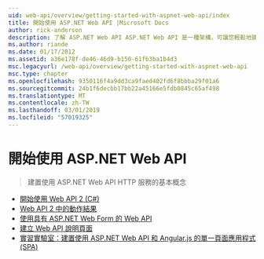 ```yaml
---
uid: web-api/overview/getting-started-with-aspnet-web-api/index
title: 開始使用 ASP.NET Web API |Microsoft Docs
author: rick-anderson
description: 了解 ASP.NET Web API ASP.NET Web API 是一種架構，可讓您輕鬆地建置 HTTP 服務並擴及各種用戶端，包括瀏覽器...
ms.author: riande
ms.date: 01/17/2012
ms.assetid: a36e178f-de46-46d9-b150-61fb3ba1b4d3
msc.legacyurl: /web-api/overview/getting-started-with-aspnet-web-api
msc.type: chapter
ms.openlocfilehash: 9350116f4a9dd3ca9faed402fd6f8bbba29f01a6
ms.sourcegitcommit: 24b1f6decbb17bb22a45166e5fdb0845c65af498
ms.translationtype: MT
ms.contentlocale: zh-TW
ms.lasthandoff: 03/01/2019
ms.locfileid: "57019325"
---
```

<a name="getting-started-with-aspnet-web-api"></a>開始使用 ASP.NET Web API
====================
> 建置使用 ASP.NET Web API HTTP 服務的基本概念


- [開始使用 Web API 2 (C#)](tutorial-your-first-web-api.md)
- [Web API 2 中的動作結果](action-results.md)
- [使用具有 ASP.NET Web Form 的 Web API](using-web-api-with-aspnet-web-forms.md)
- [建立 Web API 說明頁面](creating-api-help-pages.md)
- [實習實驗室：建置使用 ASP.NET Web API 和 Angular.js 的單一頁面應用程式 (SPA)](build-a-single-page-application-spa-with-aspnet-web-api-and-angularjs.md)
